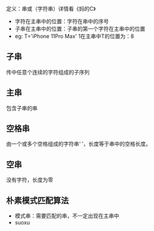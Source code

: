 


定义：串或（字符串）详情看《妈的C》
- 字符在主串中的位置：字符在串中的序号
- 子串在主串中的位置：子串的第一个字符在主串中的位置
- eg:
T='iPhone 11Pro Max'
1在主串中T的位置为：8
## 子串
传中任意个连续的字符组成的子序列
## 主串
包含子串的串
## 空格串
由一个或多个空格组成的字符串‘     ’，长度等于串中的空格长度。
## 空串
没有字符，长度为零
## 朴素模式匹配算法
- 模式串：需要匹配的串，不一定出现在主串中
- suoxu


<!--stackedit_data:
eyJoaXN0b3J5IjpbNTQ2ODE3NzIxLC0xMTY2OTY2NjEwLDIwND
Q0NDMwNzksLTczMzk4Mjg2LDM1NTkzNjIxNF19
-->